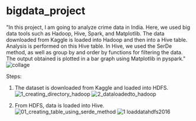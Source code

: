 # bigdata_project

"In this project, I am going to analyze crime data in India. Here, we used big data tools such as Hadoop, Hive, Spark, and Matplotlib. The data downloaded from Kaggle is loaded into Hadoop and then into a Hive table. Analysis is performed on this Hive table. In Hive, we used the SerDe method, as well as group by and order by functions for filtering the data. The output obtained is plotted in a bar graph using Matplotlib in pyspark."
![collage](https://github.com/JiJiNaK/bigdata_project/assets/144101140/9c76e5d5-82ec-46e1-a519-6538e2813116)

Steps:
1. The dataset is downloaded from Kaggle and loaded into HDFS.
   ![1_creating_directory_hadoop](https://github.com/JiJiNaK/bigdata_project/assets/144101140/6aeda6a4-41ab-449b-b539-43bfa5679cb4)
   ![2_dataloadedto_hadoop](https://github.com/JiJiNaK/bigdata_project/assets/144101140/ffd96247-73ec-4b95-879e-2dccdfcdbe9b)

2. From HDFS, data is loaded into Hive.
   ![01_creating_table_using_serde_method](https://github.com/JiJiNaK/bigdata_project/assets/144101140/e997a1c2-cfaa-4e17-a781-28f7b015ad0a)
   ![1 loaddatahdfs2016](https://github.com/JiJiNaK/bigdata_project/assets/144101140/5a8ec393-6215-4101-bb89-6c8c80b3eeb2)


   





